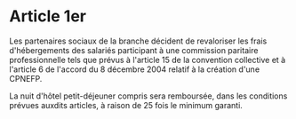 # Article 1er

Les partenaires sociaux de la branche décident de revaloriser les frais d'hébergements des salariés participant à une commission paritaire professionnelle tels que prévus à l'article 15 de la convention collective et à l'article 6 de l'accord du 8 décembre 2004 relatif à la création d'une CPNEFP.

La nuit d'hôtel petit-déjeuner compris sera remboursée, dans les conditions prévues auxdits articles, à raison de 25 fois le minimum garanti.

